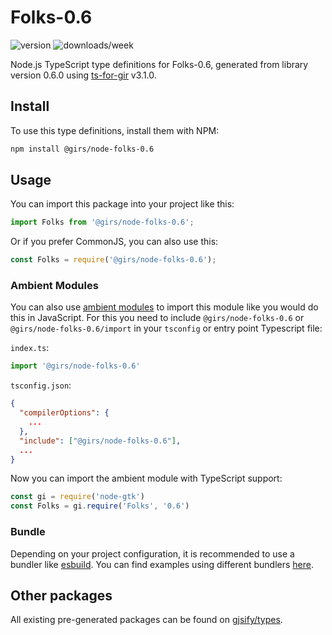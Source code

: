 
# Folks-0.6

![version](https://img.shields.io/npm/v/@girs/node-folks-0.6)
![downloads/week](https://img.shields.io/npm/dw/@girs/node-folks-0.6)


Node.js TypeScript type definitions for Folks-0.6, generated from library version 0.6.0 using [ts-for-gir](https://github.com/gjsify/ts-for-gir) v3.1.0.


## Install

To use this type definitions, install them with NPM:
```bash
npm install @girs/node-folks-0.6
```

## Usage

You can import this package into your project like this:
```ts
import Folks from '@girs/node-folks-0.6';
```

Or if you prefer CommonJS, you can also use this:
```ts
const Folks = require('@girs/node-folks-0.6');
```

### Ambient Modules

You can also use [ambient modules](https://github.com/gjsify/ts-for-gir/tree/main/packages/cli#ambient-modules) to import this module like you would do this in JavaScript.
For this you need to include `@girs/node-folks-0.6` or `@girs/node-folks-0.6/import` in your `tsconfig` or entry point Typescript file:

`index.ts`:
```ts
import '@girs/node-folks-0.6'
```

`tsconfig.json`:
```json
{
  "compilerOptions": {
    ...
  },
  "include": ["@girs/node-folks-0.6"],
  ...
}
```

Now you can import the ambient module with TypeScript support: 

```ts
const gi = require('node-gtk')
const Folks = gi.require('Folks', '0.6')
```


### Bundle

Depending on your project configuration, it is recommended to use a bundler like [esbuild](https://esbuild.github.io/). You can find examples using different bundlers [here](https://github.com/gjsify/ts-for-gir/tree/main/examples).

## Other packages

All existing pre-generated packages can be found on [gjsify/types](https://github.com/gjsify/types).

